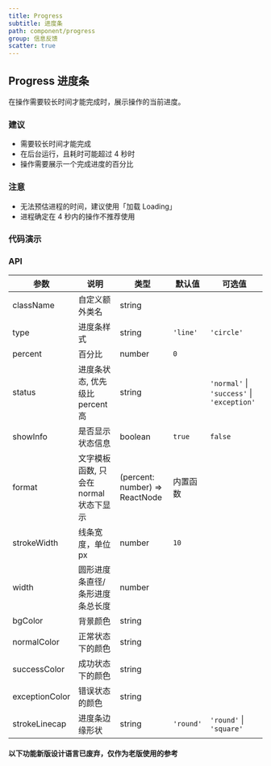 ```yaml
---
title: Progress
subtitle: 进度条
path: component/progress
group: 信息反馈
scatter: true
---
```


## Progress 进度条

在操作需要较长时间才能完成时，展示操作的当前进度。

### 建议

- 需要较长时间才能完成
- 在后台运行，且耗时可能超过 4 秒时
- 操作需要展示一个完成进度的百分比

### 注意

- 无法预估进程的时间，建议使用「加载 Loading」
- 进程确定在 4 秒内的操作不推荐使用

### 代码演示

<!-- demo-slot-1 -->
<!-- demo-slot-2 -->
<!-- demo-slot-3 -->
<!-- demo-slot-4 -->
<!-- demo-slot-5 -->
<!-- demo-slot-6 -->
<!-- demo-slot-7 -->

### API

| 参数           | 说明                                   | 类型                           | 默认值    | 可选值                                     |
| -------------- | -------------------------------------- | ------------------------------ | --------- | ------------------------------------------ |
| className      | 自定义额外类名                         | string                         |           |                                            |
| type           | 进度条样式                             | string                         | `'line'`  | `'circle'`                                 |
| percent        | 百分比                                 | number                         | `0`       |                                            |
| status         | 进度条状态, 优先级比 percent 高        | string                         |           | `'normal'` \| `'success'` \| `'exception'` |
| showInfo       | 是否显示状态信息                       | boolean                        | `true`    | `false`                                    |
| format         | 文字模板函数, 只会在 normal 状态下显示 | (percent: number) => ReactNode | 内置函数  |                                            |
| strokeWidth    | 线条宽度，单位 px                      | number                         | `10`      |                                            |
| width          | 圆形进度条直径/条形进度条总长度        | number                         |           |                                            |
| bgColor        | 背景颜色                               | string                         |           |                                            |
| normalColor    | 正常状态下的颜色                       | string                         |           |                                            |
| successColor   | 成功状态下的颜色                       | string                         |           |                                            |
| exceptionColor | 错误状态的颜色                         | string                         |           |                                            |
| strokeLinecap  | 进度条边缘形状                         | string                         | `'round'` | `'round'` \| `'square'`                    |

#### 以下功能新版设计语言已废弃，仅作为老版使用的参考

<!-- demo-slot-9 -->
<!-- demo-slot-8 -->
